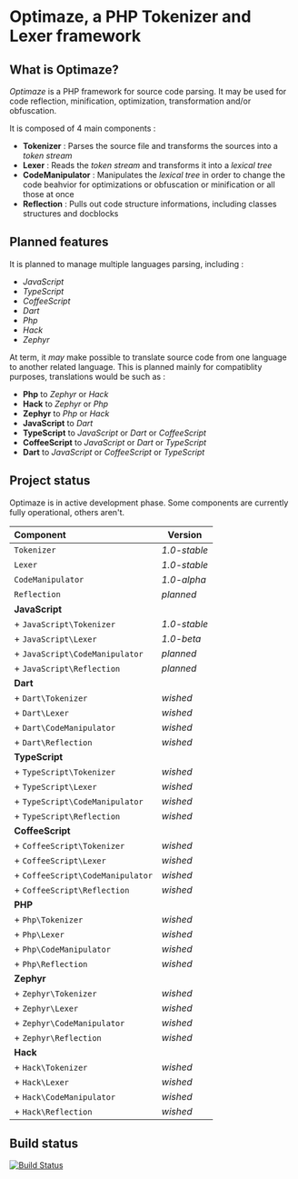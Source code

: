 # Optimaze, a PHP Tokenizer and Lexer framework

## What is Optimaze?

_Optimaze_ is a PHP framework for source code parsing. It may be used for code reflection, minification, optimization, transformation and/or obfuscation.

It is composed of 4 main components : 
* **Tokenizer** : Parses the source file and transforms the sources into a *token stream*
* **Lexer** : Reads the *token stream* and transforms it into a *lexical tree*
* **CodeManipulator** : Manipulates the *lexical tree* in order to change the code beahvior for optimizations or obfuscation or minification or all those at once
* **Reflection** : Pulls out code structure informations, including classes structures and docblocks

## Planned features

It is planned to manage multiple languages parsing, including :
* _JavaScript_
* _TypeScript_
* _CoffeeScript_
* _Dart_
* _Php_
* _Hack_
* _Zephyr_

At term, it _may_ make possible to translate source code from one language to another related language. This is planned mainly for compatiblity purposes, translations would be such as :
* __Php__ to _Zephyr_ or _Hack_
* __Hack__ to _Zephyr_ or _Php_
* __Zephyr__ to _Php_ or _Hack_
* __JavaScript__ to _Dart_
* __TypeScript__ to _JavaScript_ or _Dart_ or _CoffeeScript_
* __CoffeeScript__ to _JavaScript_ or _Dart_ or _TypeScript_
* __Dart__ to _JavaScript_ or _CoffeeScript_ or _TypeScript_

## Project status

Optimaze is in active development phase. Some components are currently fully operational, others aren't.

| Component                        | Version      |
|:-------------------------------- | ------------ |
| `Tokenizer`                      | _1.0-stable_ |
| `Lexer`                          | _1.0-stable_ |
| `CodeManipulator`                | _1.0-alpha_  |
| `Reflection`                     | _planned_    |
| **JavaScript**                   |              |
| + `JavaScript\Tokenizer  `       | _1.0-stable_ |
| + `JavaScript\Lexer`             | _1.0-beta_   |
| + `JavaScript\CodeManipulator`   | _planned_    |
| + `JavaScript\Reflection`        | _planned_    |
| **Dart**                         |              |
| + `Dart\Tokenizer`               | _wished_     |
| + `Dart\Lexer`                   | _wished_     |
| + `Dart\CodeManipulator`         | _wished_     |
| + `Dart\Reflection`              | _wished_     |
| **TypeScript**                   |              |
| + `TypeScript\Tokenizer`         | _wished_     |
| + `TypeScript\Lexer`             | _wished_     |
| + `TypeScript\CodeManipulator`   | _wished_     |
| + `TypeScript\Reflection`        | _wished_     |
| **CoffeeScript**                 |              |
| + `CoffeeScript\Tokenizer`       | _wished_     |
| + `CoffeeScript\Lexer`           | _wished_     |
| + `CoffeeScript\CodeManipulator` | _wished_     |
| + `CoffeeScript\Reflection`      | _wished_     |
| **PHP**                          |              |
| + `Php\Tokenizer`                | _wished_     |
| + `Php\Lexer`                    | _wished_     |
| + `Php\CodeManipulator`          | _wished_     |
| + `Php\Reflection`               | _wished_     |
| **Zephyr**                       |              |
| + `Zephyr\Tokenizer`             | _wished_     |
| + `Zephyr\Lexer`                 | _wished_     |
| + `Zephyr\CodeManipulator`       | _wished_     |
| + `Zephyr\Reflection`            | _wished_     |
| **Hack**                         |              |
| + `Hack\Tokenizer`               | _wished_     |
| + `Hack\Lexer`                   | _wished_     |
| + `Hack\CodeManipulator`         | _wished_     |
| + `Hack\Reflection`              | _wished_     |

## Build status

[![Build Status](https://travis-ci.org/gplanchat/optimaze.svg?branch=master)](https://travis-ci.org/gplanchat/optimaze)


